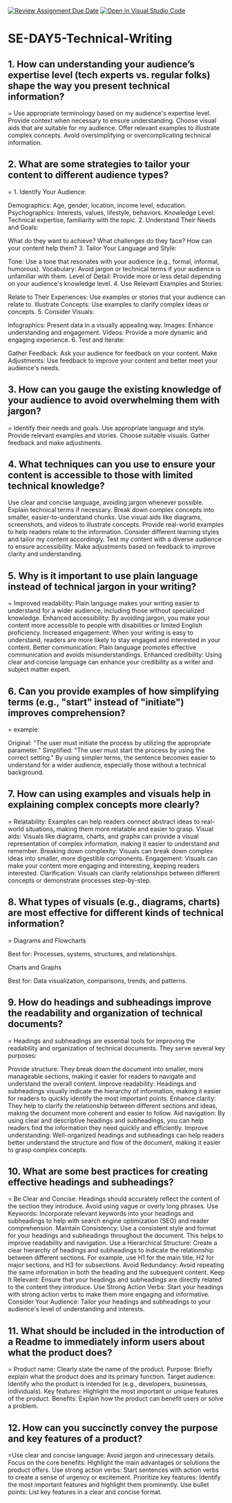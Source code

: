 [![Review Assignment Due Date](https://classroom.github.com/assets/deadline-readme-button-22041afd0340ce965d47ae6ef1cefeee28c7c493a6346c4f15d667ab976d596c.svg)](https://classroom.github.com/a/zsAR-pyY)
[![Open in Visual Studio Code](https://classroom.github.com/assets/open-in-vscode-2e0aaae1b6195c2367325f4f02e2d04e9abb55f0b24a779b69b11b9e10269abc.svg)](https://classroom.github.com/online_ide?assignment_repo_id=15813390&assignment_repo_type=AssignmentRepo)
# SE-DAY5-Technical-Writing
## 1. How can understanding your audience’s expertise level (tech experts vs. regular folks) shape the way you present technical information?
= Use appropriate terminology based on my audience's expertise level.
Provide context when necessary to ensure understanding.
Choose visual aids that are suitable for my audience.
Offer relevant examples to illustrate complex concepts.
Avoid oversimplifying or overcomplicating technical information.
## 2. What are some strategies to tailor your content to different audience types?
= 1. Identify Your Audience:

Demographics: Age, gender, location, income level, education.
Psychographics: Interests, values, lifestyle, behaviors.
Knowledge Level: Technical expertise, familiarity with the topic.
2. Understand Their Needs and Goals:

What do they want to achieve?
What challenges do they face?
How can your content help them?
3. Tailor Your Language and Style:

Tone: Use a tone that resonates with your audience (e.g., formal, informal, humorous).
Vocabulary: Avoid jargon or technical terms if your audience is unfamiliar with them.
Level of Detail: Provide more or less detail depending on your audience's knowledge level.
4. Use Relevant Examples and Stories:

Relate to Their Experiences: Use examples or stories that your audience can relate to.
Illustrate Concepts: Use examples to clarify complex ideas or concepts.
5. Consider Visuals:

Infographics: Present data in a visually appealing way.
Images: Enhance understanding and engagement.
Videos: Provide a more dynamic and engaging experience.
6. Test and Iterate:

Gather Feedback: Ask your audience for feedback on your content.
Make Adjustments: Use feedback to improve your content and better meet your audience's needs.
## 3. How can you gauge the existing knowledge of your audience to avoid overwhelming them with jargon?
= Identify their needs and goals.
Use appropriate language and style.
Provide relevant examples and stories.
Choose suitable visuals.
Gather feedback and make adjustments.
## 4. What techniques can you use to ensure your content is accessible to those with limited technical knowledge?
Use clear and concise language, avoiding jargon whenever possible.
Explain technical terms if necessary.
Break down complex concepts into smaller, easier-to-understand chunks.
Use visual aids like diagrams, screenshots, and videos to illustrate concepts.
Provide real-world examples to help readers relate to the information.
Consider different learning styles and tailor my content accordingly.
Test my content with a diverse audience to ensure accessibility.
Make adjustments based on feedback to improve clarity and understanding.

## 5. Why is it important to use plain language instead of technical jargon in your writing?
= Improved readability: Plain language makes your writing easier to understand for a wider audience, including those without specialized knowledge.
Enhanced accessibility: By avoiding jargon, you make your content more accessible to people with disabilities or limited English proficiency.
Increased engagement: When your writing is easy to understand, readers are more likely to stay engaged and interested in your content.
Better communication: Plain language promotes effective communication and avoids misunderstandings.
Enhanced credibility: Using clear and concise language can enhance your credibility as a writer and subject matter expert.

## 6. Can you provide examples of how simplifying terms (e.g., "start" instead of "initiate") improves comprehension?
= example:

Original: "The user must initiate the process by utilizing the appropriate parameter."
Simplified: "The user must start the process by using the correct setting."
By using simpler terms, the sentence becomes easier to understand for a wider audience, especially those without a technical background.
## 7. How can using examples and visuals help in explaining complex concepts more clearly?
=  Relatability: Examples can help readers connect abstract ideas to real-world situations, making them more relatable and easier to grasp.
Visual aids: Visuals like diagrams, charts, and graphs can provide a visual representation of complex information, making it easier to understand and remember.
Breaking down complexity: Visuals can break down complex ideas into smaller, more digestible components.
Engagement: Visuals can make your content more engaging and interesting, keeping readers interested.
Clarification: Visuals can clarify relationships between different concepts or demonstrate processes step-by-step.
## 8. What types of visuals (e.g., diagrams, charts) are most effective for different kinds of technical information?
= Diagrams and Flowcharts

Best for: Processes, systems, structures, and relationships.

Charts and Graphs

Best for: Data visualization, comparisons, trends, and patterns.

## 9. How do headings and subheadings improve the readability and organization of technical documents?
= Headings and subheadings are essential tools for improving the readability and organization of technical documents. They serve several key purposes:

Provide structure: They break down the document into smaller, more manageable sections, making it easier for readers to navigate and understand the overall content.
Improve readability: Headings and subheadings visually indicate the hierarchy of information, making it easier for readers to quickly identify the most important points.
Enhance clarity: They help to clarify the relationship between different sections and ideas, making the document more coherent and easier to follow.
Aid navigation: By using clear and descriptive headings and subheadings, you can help readers find the information they need quickly and efficiently.
Improve understanding: Well-organized headings and subheadings can help readers better understand the structure and flow of the document, making it easier to grasp complex concepts.
## 10. What are some best practices for creating effective headings and subheadings?
= Be Clear and Concise: Headings should accurately reflect the content of the section they introduce. Avoid using vague or overly long phrases.
Use Keywords: Incorporate relevant keywords into your headings and subheadings to help with search engine optimization (SEO) and reader comprehension.
Maintain Consistency: Use a consistent style and format for your headings and subheadings throughout the document. This helps to improve readability and navigation.
Use a Hierarchical Structure: Create a clear hierarchy of headings and subheadings to indicate the relationship between different sections. For example, use H1 for the main title, H2 for major sections, and H3 for subsections.
Avoid Redundancy: Avoid repeating the same information in both the heading and the subsequent content.
Keep It Relevant: Ensure that your headings and subheadings are directly related to the content they introduce.
Use Strong Action Verbs: Start your headings with strong action verbs to make them more engaging and informative.
Consider Your Audience: Tailor your headings and subheadings to your audience's level of understanding and interests.

## 11. What should be included in the introduction of a Readme to immediately inform users about what the product does?
= Product name: Clearly state the name of the product.
Purpose: Briefly explain what the product does and its primary function.
Target audience: Identify who the product is intended for (e.g., developers, businesses, individuals).
Key features: Highlight the most important or unique features of the product.
Benefits: Explain how the product can benefit users or solve a problem.
## 12. How can you succinctly convey the purpose and key features of a product?
=Use clear and concise language: Avoid jargon and unnecessary details.
Focus on the core benefits: Highlight the main advantages or solutions the product offers.
Use strong action verbs: Start sentences with action verbs to create a sense of urgency or excitement.
Prioritize key features: Identify the most important features and highlight them prominently.
Use bullet points: List key features in a clear and concise format.

